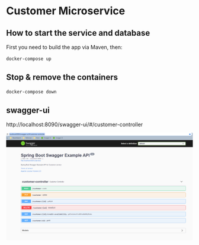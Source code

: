 # Customer Microservice

## How to start the service and database

First you need to build the app via Maven, then:

```bash
docker-compose up
```

## Stop & remove the containers

```bash
docker-compose down
```

## swagger-ui

http://localhost:8090/swagger-ui/#/customer-controller

![Swagger UI](ss/swagger-ui-ss.PNG)